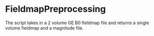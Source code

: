 # FieldmapPreprocessing
The script takes in a 2 volume GE B0 fieldmap file and returns a single volume fieldmap and a magnitude file.
